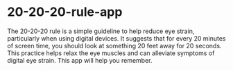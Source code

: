 # 20-20-20-rule-app
The 20-20-20 rule is a simple guideline to help reduce eye strain, particularly when using digital devices. It suggests that for every 20 minutes of screen time, you should look at something 20 feet away for 20 seconds. This practice helps relax the eye muscles and can alleviate symptoms of digital eye strain.  This app will help you remember. 
